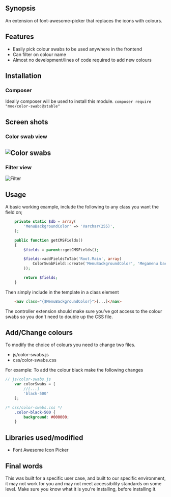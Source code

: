 ## Synopsis
An extension of font-awesome-picker that replaces the icons with colours.

## Features
* Easily pick colour swabs to be used anywhere in the frontend
* Can filter on colour name
* Almost no development/lines of code required to add new colours

## Installation

### Composer
Ideally composer will be used to install this module. 
```composer require "moe/color-swab:@stable"```

## Screen shots

### Color swab view
![Color swabs](https://raw.githubusercontent.com/peavers/silverstripe-color-swabs/master/images/screens/color-swabs.png "Colour swabs")
---------------------------------------
### Filter view
![Filter](https://raw.githubusercontent.com/peavers/silverstripe-color-swabs/master/images/screens/color-swabs-filter.png "Colour filter")

## Usage
A basic working example, include the following to any class you want the field on; 

```php
    private static $db = array(
        'MenuBackgroundColor' => 'Varchar(255)',
    );

    public function getCMSFields()
    {
        $fields = parent::getCMSFields();

        $fields->addFieldsToTab('Root.Main', array(
            ColorSwabField::create('MenuBackgroundColor', 'Megamenu background colour')
        ));

        return $fields;
    }
```

Then simply include in the template in a class element
```html
    <nav class="{$MenuBackgroundColor}">[...]</nav>  
```

The controller extension should make sure you've got access to the colour swabs so you don't need to double up the CSS file. 

## Add/Change colours
To modify the choice of colours you need to change two files.
 
* js/color-swabs.js
* css/color-swabs.css

For example: To add the colour black make the following changes

```javascript
// js/color-swabs.js    
    var colorSwabs = [
        //[...]
        'black-500'
    ];
```

```css
/* css/color-swabs.css */
    .color-black-500 {
        background: #000000;
    }
```

## Libraries used/modified
* Font Awesome Icon Picker
 
## Final words
This was built for a specific user case, and built to our specific environment, it may not work for you and may not meet accessibility standards on some level. 
Make sure you know what it is you're installing, before installing it. 

